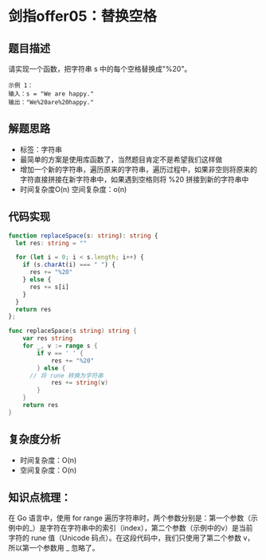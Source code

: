 # 剑指offer05：替换空格

## 题目描述
请实现一个函数，把字符串 s 中的每个空格替换成"%20"。

```
示例 1：
输入：s = "We are happy."
输出："We%20are%20happy."
```

## 解题思路
- 标签：字符串
- 最简单的方案是使用库函数了，当然题目肯定不是希望我们这样做
- 增加一个新的字符串，遍历原来的字符串，遍历过程中，如果非空则将原来的字符直接拼接在新字符串中，如果遇到空格则将 %20 拼接到新的字符串中
- 时间复杂度O(n) 空间复杂度：o(n)

## 代码实现

```ts
function replaceSpace(s: string): string {
  let res: string = ""

  for (let i = 0; i < s.length; i++) {
    if (s.charAt(i) === " ") {
      res += "%20"
    } else {
      res += s[i]
    }
  }
  return res
};
```

```go
func replaceSpace(s string) string {
	var res string
	for _, v := range s {
		if v == ' ' {
			res += "%20"
		} else {
      // 将 rune 转换为字符串
			res += string(v)
		}
	}
	return res
}
```

## 复杂度分析
- 时间复杂度：O(n)
- 空间复杂度：O(n)

## 知识点梳理：
在 Go 语言中，使用 for range 遍历字符串时，两个参数分别是：第一个参数（示例中的_）是字符在字符串中的索引（index），第二个参数（示例中的v）是当前字符的 rune 值（Unicode 码点）。在这段代码中，我们只使用了第二个参数 v，所以第一个参数用 _ 忽略了。


